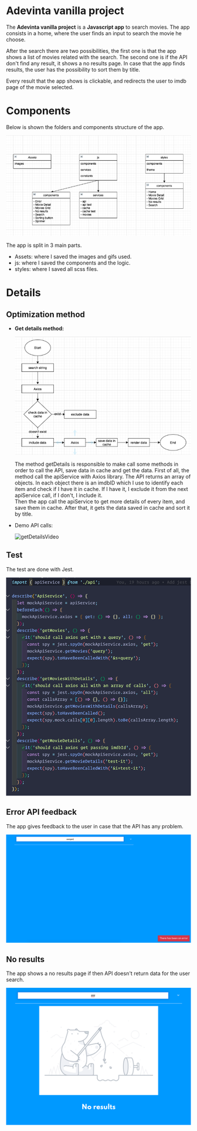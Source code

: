 # Adevinta vanilla project

The **Adevinta vanilla project** is a **Javascript app** to search movies. The app consists in a home, where the user finds an input to search the movie he choose.

After the search there are two possibilities, the first one is that the app shows a list of movies related with the search. The second one is if the API don't find any result, it shows a no results page.
In case that the app finds results, the user has the possibility to sort them by title.

Every result that the app shows is clickable, and redirects the user to imdb page of the movie selected.

# Components

Below is shown the folders and components structure of the app.

![Components](./src/assets/components-structure.png)

The app is split in 3 main parts.

- Assets: where I saved the images and gifs used.
- js: where I saved the components and the logic.
- styles: where I saved all scss files.

# Details

## Optimization method

- **Get details method:**

  ![getDetails](./src/assets/getDetails-image.png)

  The method getDetails is responsible to make call some methods in
  order to call the API, save data in cache and get the data. First
  of all, the method call the apiService with Axios library. The
  API returns an array of objects. In each object there is an
  imdbID which I use to identify each item and check if I have it
  in cache. If I have it, I exclude it from the next apiService
  call, if I don't, I include it.  
   Then the app call the apiService to get more details of every
  item, and save them in cache. After that, it gets the data saved
  in cache and sort it by title.

- Demo API calls:

  ![getDetailsVideo](./src/assets/getDetails-video.gif)

## Test

The test are done with Jest.

![test](./src/assets/test-image.png)

## Error API feedback

The app gives feedback to the user in case that the API has any problem.

![error](./src/assets/error-image.png)

## No results

The app shows a no results page if then API doesn't return data for the user search.

![no-results](./src/assets/no-results-image.png)
